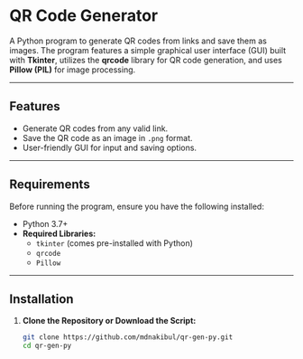 # QR Code Generator

A Python program to generate QR codes from links and save them as images. The program features a simple graphical user interface (GUI) built with **Tkinter**, utilizes the **qrcode** library for QR code generation, and uses **Pillow (PIL)** for image processing.

---

## Features

- Generate QR codes from any valid link.
- Save the QR code as an image in `.png` format.
- User-friendly GUI for input and saving options.

---

## Requirements

Before running the program, ensure you have the following installed:

- Python 3.7+
- **Required Libraries:**
  - `tkinter` (comes pre-installed with Python)
  - `qrcode`
  - `Pillow`

---

## Installation

1. **Clone the Repository or Download the Script:**
   ```bash
   git clone https://github.com/mdnakibul/qr-gen-py.git
   cd qr-gen-py
   ```

